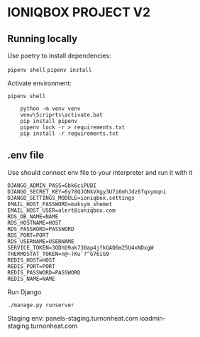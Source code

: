 # IONIQBOX PROJECT V2

## Running locally

Use poetry to install dependencies:

`pipenv shell`
`pipenv install`

Activate environment:

`pipenv shell`

````shell
    python -m venv venv
    venv\Scriprts\activate.bat
    pip install pipenv
    pipenv lock -r > requirements.txt
    pip install -r requirements.txt
````

## .env file

Use should connect env file to your interpreter and run it with it

````shell
DJANGO_ADMIN_PASS=Gbk6ciPUDI
DJANGO_SECRET_KEY=6y78QJONkVXgy3U7i6mhJdz6fqxymqni
DJANGO_SETTINGS_MODULE=ioniqbox.settings
EMAIL_HOST_PASSWORD=maksym_shemet
EMAIL_HOST_USER=alert@ioniqbox.com
RDS_DB_NAME=NAME
RDS_HOSTNAME=HOST
RDS_PASSWORD=PASSWORD
RDS_PORT=PORT
RDS_USERNAME=USERNAME
SERVICE_TOKEN=3ODhO9ak730ap4jfkGAQ6m25U4xNDxgW
THERMOSTAT_TOKEN=n@~)Ku`?^G76iG9
REDIS_HOST=HOST
REDIS_PORT=PORT
REDIS_PASSWORD=PASSWORD
REDIS_NAME=NAME
````


Run Django

`./manage.py runserver`

Staging env: panels-staging.turnonheat.com
             ioadmin-staging.turnonheat.com